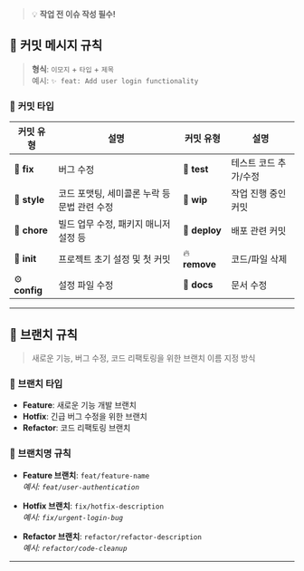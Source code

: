 > 💡 **작업 전 이슈 작성 필수!**

## 🌟 **커밋 메시지 규칙**

> **형식**: `이모지` + `타입` + `제목`  
> 예시: `✨ feat: Add user login functionality`

### 📌 **커밋 타입**

| 커밋 유형     | 설명                                         | 커밋 유형     | 설명                  |
| ------------- | -------------------------------------------- | ------------- | --------------------- |
| 🐛 **fix**    | 버그 수정                                    | 🧪 **test**   | 테스트 코드 추가/수정 |
| 🎨 **style**  | 코드 포맷팅, 세미콜론 누락 등 문법 관련 수정 | 🚧 **wip**    | 작업 진행 중인 커밋   |
| 🔨 **chore**  | 빌드 업무 수정, 패키지 매니저 설정 등        | 🚀 **deploy** | 배포 관련 커밋        |
| 🎉 **init**   | 프로젝트 초기 설정 및 첫 커밋                | 🔥 **remove** | 코드/파일 삭제        |
| ⚙️ **config** | 설정 파일 수정                               | 📝 **docs**   | 문서 수정             |

---

## 🌿 **브랜치 규칙**

> 새로운 기능, 버그 수정, 코드 리팩토링을 위한 브랜치 이름 지정 방식

### 📌 **브랜치 타입**

- **Feature**: 새로운 기능 개발 브랜치
- **Hotfix**: 긴급 버그 수정을 위한 브랜치
- **Refactor**: 코드 리팩토링 브랜치

### 📌 **브랜치명 규칙**

- **Feature 브랜치**: `feat/feature-name`  
  _예시: `feat/user-authentication`_

- **Hotfix 브랜치**: `fix/hotfix-description`  
  _예시: `fix/urgent-login-bug`_

- **Refactor 브랜치**: `refactor/refactor-description`  
  _예시: `refactor/code-cleanup`_

---
